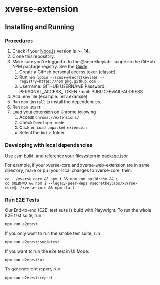 # xverse-extension

## Installing and Running

### Procedures

1. Check if your [Node.js](https://nodejs.org/) version is >= **14**.
2. Clone this repository.
3. Make sure you're logged in to the @secretkeylabs scope on the GitHub NPM package registry. See the [Guide](https://docs.github.com/en/packages/working-with-a-github-packages-registry/working-with-the-npm-registry#authenticating-with-a-personal-access-token)
   1. Create a GitHub personal access token (classic)
   2. Run `npm login --scope=@secretkeylabs --registry=https://npm.pkg.github.com`
   3. Username: GITHUB USERNAME
      Password: PERSONAL_ACCESS_TOKEN
      Email: PUBLIC-EMAIL-ADDRESS
4. Add .env file (example: .env.example)
5. Run `npm install` to install the dependencies.
6. Run `npm start`
7. Load your extension on Chrome following:
   1. Access `chrome://extensions/`
   2. Check `Developer mode`
   3. Click on `Load unpacked extension`
   4. Select the `build` folder.

### Developing with local dependencies

Use esm build, and reference your filesystem in package.json

For example, if your xverse-core and xverse-web-extension are in same directory,
make or pull your local changes to xverse-core, then:

```
cd ../xverse-core && npm i && npm run build:esm && \
cd $OLDPWD && npm i --legacy-peer-deps @secretkeylabs/xverse-core@../xverse-core && npm start
```

### Run E2E Tests

Our End-to-end (E2E) test suite is build with Playwright.
To run the whole E2E test suite, run:

```
npm run e2etest
```

If you only want to run the smoke test suite, run

```
npm run e2etest:smoketest
```

If you want to run the e2e test in UI Mode:

```
npm run e2etest:ui
```

To generate test report, run:

```
npm run e2etest:report
```
